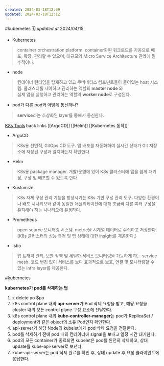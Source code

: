```yaml
---
created: 2024-03-18T12:09
updated: 2024-03-18T12:12
---
```

#kubernetes 🗓 *updated at* 2024/04/15

- Kubernetes
> container orchestration platform.
> container화된 워크로드를 자동으로 배포, 확장, 관리할 수 있으며, 대규모의 Micro Service Architecture 관리에 필수적이다.

- node
> 컨테이너 런타임을 탑재하고 있고 쿠버네티스 컴포넌트들이 들어있는 host 시스템.
> 클러스터를 제어하고 관리하는 역할의 **master node** 와 <br/> 
> 실제 앱을 실행하고 관리하는 역할의 **worker node**로 구성된다.

- pod가 다른 pod와 어떻게 통신하나?
> **service**라는 추상화된 layer를 통해서 통신한다.


[K8s Tools](https://overcast.blog/13-kubernetes-tools-your-should-know-in-2024-4e857124c176)
back links  [[ArgoCD]] [[Helm]] [[Kubernetes 동작]]

- ArgoCD
> K8s용 선언적, GitOps CD 도구.
> 앱 배포를 자동화하여 실시간 상태가 Git 저장소에 저장된 구성과 일치하는지 확인한다.

- Helm
> K8s용 package manager.
> 개발/운영에 있어 K8s 클러스터에 앱을 쉽게 패키징, 구성 및 배포할 수 있도록 한다.

- Kustomize
> K8s 자체 구성 관리 기능을 향상시키는 K8s 기반 구성 관리 도구.
> 다양한 환경이나 배포 시나리오와 같이 동일한 애플리케이션에 대해 조금씩 다른 여러 구성을 유지해야 하는 시나리오에 유용하다.

- Prometheus
> open source 모니터링 시스템.
> metric을 시계열 데이터로 수집하고 저장한다. (K8s 클러스터의 성능 측정 및 앱 상태에 대한 insight를 제공한다.)

- Istio
> 앱 트래픽 관리, 보안 정책 및 세밀한 서비스 모니터링을 가능하게 하는 service mesh.
> 코드 변경 없이 서비스를 보다 효과적으로 보호, 연결 및 모니터링할 수 있는 infra layer를 제공한다.


#kubernetes 

**kubernetes가 pod를 삭제하는 법** [](https://leehosu.github.io/kubernetes-delete-pod)
1. k delete po $po
2. k8s control plane 내의 **api-server**가 Pod 삭제 요청을 받고, 해당 요청을 cluster 내의 모든 control plane 구성 요소에 전달한다.
3. k8s control plane 내의 **kube-controller-manager**는 pod가 ReplicaSet / deployment와 같은 object의 소유 Pod인지 확인한다.
4. api-server가 해당 Node의 kubelet에게 pod 삭제 요청을 전달한다.
5. pod를 삭제하기 전에 pod 내의 컨테이너에 signal을 보내고 일정 시간 대기한다. 
6. pod의 모든 container가 종료되면 kubelet은 pod를 완전히 삭제하고, 상태 update를 kube-api-server로 보낸다.
7. kube-api-server는 pod 삭제 완료를 확인 후, 상태 update 후 요청 클라이언트에 응답한다.

